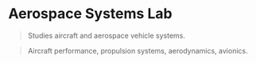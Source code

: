# Aerospace Systems Lab

> Studies aircraft and aerospace vehicle systems.
> 

> Aircraft performance, propulsion systems, aerodynamics, avionics.
>